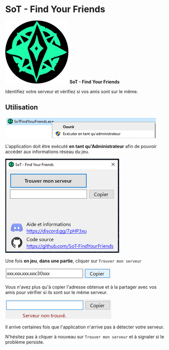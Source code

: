 # SoT - Find Your Friends

![SoT-FindYourFriends](https://raw.githubusercontent.com/MeTaLiKiD/SoT-FindYourFriends/main/doc/SoT-FindYourFriends.png)
**SoT - Find Your Friends**

Identifiez votre serveur et vérifiez si vos amis sont sur le même.

## Utilisation

![RunAsAdmin](https://raw.githubusercontent.com/MeTaLiKiD/SoT-FindYourFriends/main/doc/run-as-admin.png)

L'application doit être exécuté **en tant qu'Administrateur** afin de pouvoir accéder aux informations réseau du jeu.

![App](https://raw.githubusercontent.com/MeTaLiKiD/SoT-FindYourFriends/main/doc/app.png)

Une fois **en jeu**, **dans une partie**, cliquer sur `Trouver mon serveur`

![Copy](https://raw.githubusercontent.com/MeTaLiKiD/SoT-FindYourFriends/main/doc/copy.png)

Vous n'avez plus qu'à copier l'adresse obtenue et à la partager avec vos amis pour vérifier si ils sont sur le même serveur.

![ServerNotFound](https://raw.githubusercontent.com/MeTaLiKiD/SoT-FindYourFriends/main/doc/server-not-found.png)

Il arrive certaines fois que l'application n'arrive pas à détecter votre serveur.

N'hésitez pas à cliquer à nouveau sur `Trouver mon serveur` et à signaler si le problème persiste.
